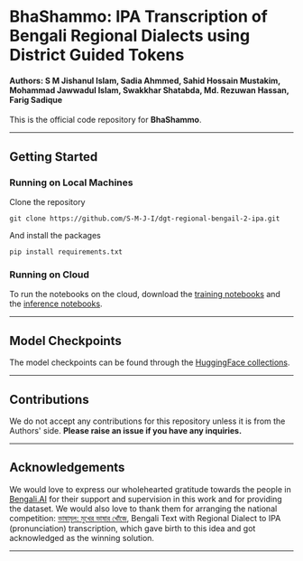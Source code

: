 # BhaShammo: IPA Transcription of Bengali Regional Dialects using District Guided Tokens

#### Authors: S M Jishanul Islam, Sadia Ahmmed, Sahid Hossain Mustakim, Mohammad Jawwadul Islam, Swakkhar Shatabda, Md. Rezuwan Hassan, Farig Sadique

This is the official code repository for **BhaShammo**.

---

## Getting Started

### Running on Local Machines
Clone the repository
```shell
git clone https://github.com/S-M-J-I/dgt-regional-bengail-2-ipa.git
```

And install the packages
```shell
pip install requirements.txt
```

### Running on Cloud

To run the notebooks on the cloud, download the [training notebooks](./training_notebooks/) and the [inference notebooks](./inference_notebooks/).

---

## Model Checkpoints

The model checkpoints can be found through the [HuggingFace collections](https://huggingface.co/collections/teamapocalypseml/bengali-regional-text-to-ipa-models-65eff2c76e38bf2ff9656442).

---

## Contributions

We do not accept any contributions for this repository unless it is from the Authors' side. **Please raise an issue if you have any inquiries.**

---

## Acknowledgements

We would love to express our wholehearted gratitude towards the people in [Bengali.AI](https://bengali.ai/) for their support and supervision in this work and for providing the dataset. We would also love to thank them for arranging the national competition: [ভাষামূল: মুখের ভাষার খোঁজে](https://www.kaggle.com/competitions/regipa/overview), Bengali Text with Regional Dialect to IPA (pronunciation) transcription, which gave birth to this idea and got acknowledged as the winning solution.

---
